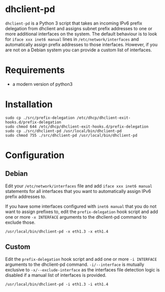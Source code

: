 # dhclient-pd
`dhclient-pd` is a Python 3 script that takes an incoming IPv6 prefix delegation
from dhclient and assigns subnet prefix addresses to one or more additional
interfaces on the system. The default behaviour is to look for
`iface xxx inet6 manual` lines in `/etc/network/interfaces` and automatically
assign prefix addresses to those interfaces. However, if you are not on a
Debian system you can provide a custom list of interfaces.

# Requirements
* a modern version of python3

# Installation

    sudo cp ./src/prefix-delegation /etc/dhcp/dhclient-exit-hooks.d/prefix-delegation
    sudo chmod 644 /etc/dhcp/dhclient-exit-hooks.d/prefix-delegation
    sudo cp ./src/dhclient-pd /usr/local/bin/dhclient-pd
    sudo chmod 755 ./src/dhclient-pd /usr/local/bin/dhclient-pd

# Configuration
## Debian
Edit your `/etc/network/interfaces` file and add `iface xxx inet6 manual`
statements for all interfaces that you want to automatically assign IPv6 prefix
addresses to.

If you have some interfaces configured with `inet6 manual` that you do not want
to assign prefixes to, edit the `prefix-delegation` hook script and add one or
more `-x INTERFACE` arguments to the dhclient-pd command to exclude those.

    /usr/local/bin/dhclient-pd -x eth1.3 -x eth1.4

## Custom
Edit the `prefix-delegation` hook script and add one or more `-i INTERFACE`
arguments to the dhclient-pd command. `-i/--interface` is mutually exclusive
to `-x/--exclude-interface` as the interfaces file detection logic is
disabled if a manual list of interfaces is provided.

    /usr/local/bin/dhclient-pd -i eth1.3 -i eth1.4
